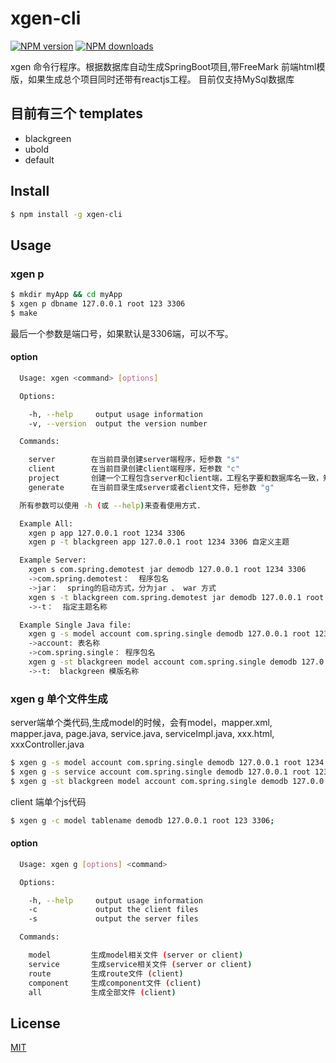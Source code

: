 # xgen-cli

[![NPM version](https://img.shields.io/npm/v/xgen-cli.svg?style=flat)](https://npmjs.org/package/xgen-cli) [![NPM downloads](http://img.shields.io/npm/dm/xgen-cli.svg?style=flat)](https://npmjs.org/package/xgen-cli)

xgen 命令行程序。根据数据库自动生成SpringBoot项目,带FreeMark 前端html模版，如果生成总个项目同时还带有reactjs工程。
目前仅支持MySql数据库

## 目前有三个 templates
  * blackgreen
  * ubold
  * default

## Install

``` bash
$ npm install -g xgen-cli
```

## Usage

### xgen p

``` bash
$ mkdir myApp && cd myApp
$ xgen p dbname 127.0.0.1 root 123 3306
$ make
```
最后一个参数是端口号，如果默认是3306端，可以不写。

#### option

``` bash
  Usage: xgen <command> [options]

  Options:

    -h, --help     output usage information
    -v, --version  output the version number

  Commands:

    server        在当前目录创建server端程序，短参数 "s"
    client        在当前目录创建client端程序，短参数 "c"
    project       创建一个工程包含server和client端，工程名字要和数据库名一致，短参数 "p"
    generate      在当前目录生成server或者client文件，短参数 "g"

  所有参数可以使用 -h (或 --help)来查看使用方式.

  Example All:
    xgen p app 127.0.0.1 root 1234 3306
    xgen p -t blackgreen app 127.0.0.1 root 1234 3306 自定义主题

  Example Server:
    xgen s com.spring.demotest jar demodb 127.0.0.1 root 1234 3306
    ->com.spring.demotest：  程序包名
    ->jar：  spring的启动方式，分为jar 、 war 方式
    xgen s -t blackgreen com.spring.demotest jar demodb 127.0.0.1 root 1234 3306     #自定义主题
    ->-t：  指定主题名称

  Example Single Java file:
    xgen g -s model account com.spring.single demodb 127.0.0.1 root 1234 3306
    ->account: 表名称
    ->com.spring.single： 程序包名
    xgen g -st blackgreen model account com.spring.single demodb 127.0.0.1 root 1234 3306  #生成指定模版
    ->-t:  blackgreen 模版名称
```

### xgen g 单个文件生成

server端单个类代码,生成model的时候，会有model，mapper.xml, mapper.java, page.java, service.java, serviceImpl.java, xxx.html, xxxController.java
``` bash
$ xgen g -s model account com.spring.single demodb 127.0.0.1 root 1234 3306;
$ xgen g -s service account com.spring.single demodb 127.0.0.1 root 1234 3306;
$ xgen g -st blackgreen model account com.spring.single demodb 127.0.0.1 root 1234 3306  #生成指定模版
```

client 端单个js代码
``` bash
$ xgen g -c model tablename demodb 127.0.0.1 root 123 3306;
```

#### option

``` bash
  Usage: xgen g [options] <command>

  Options:

    -h, --help     output usage information
    -c             output the client files
    -s             output the server files

  Commands:

    model         生成model相关文件 (server or client)
    service       生成service相关文件 (server or client)
    route         生成route文件 (client)
    component     生成component文件 (client)
    all           生成全部文件 (client)
```

## License

[MIT](https://tldrlegal.com/license/mit-license)
